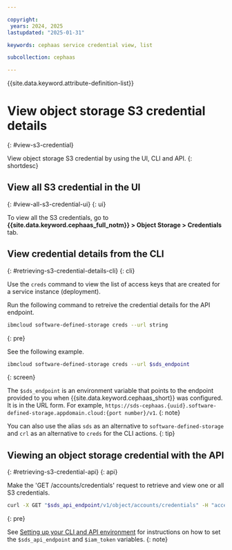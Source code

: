 ```yaml
---

copyright:
 years: 2024, 2025
lastupdated: "2025-01-31"

keywords: cephaas service credential view, list

subcollection: cephaas

---
```


{{site.data.keyword.attribute-definition-list}}

# View object storage S3 credential details
{: #view-s3-credential}

View object storage S3 credential by using the UI, CLI and API.
{: shortdesc}


## View all S3 credential in the UI
{: #view-all-s3-credential-ui}
{: ui}

To view all the S3 credentials, go to **{{site.data.keyword.cephaas_full_notm}} > Object Storage > Credentials** tab.



## View credential details from the CLI
{: #retrieving-s3-credential-details-cli}
{: cli}

Use the `creds` command to view the list of access keys that are created for a service instance (deployment).

Run the following command to retreive the credential details for the API endpoint.


```sh
ibmcloud software-defined-storage creds --url string
```
{: pre}

See the following example.

```bash
ibmcloud software-defined-storage creds --url $sds_endpoint
```
{: screen}

The `$sds_endpoint` is an environment variable that points to the endpoint provided to you when {{site.data.keyword.cephaas_short}} was configured. It is in the URL form. For example, `https://sds-cephaas.{uuid}.software-defined-storage.appdomain.cloud:{port number}/v1`.
{: note}

You can also use the alias `sds` as an alternative to `software-defined-storage` and `crl` as an alternative to `creds` for the CLI actions.
{: tip}

## Viewing an object storage credential with the API
{: #retrieving-s3-credential-api}
{: api}

Make the 'GET /accounts/credentials' request to retrieve and view one or all S3 credentials.

```sh
curl -X GET "$sds_api_endpoint/v1/object/accounts/credentials" -H "accept: application/json" -H "Authorization: $iam_token" -H "IBM-API-Version: 2025-01-30"
```
{: pre}

See [Setting up your CLI and API environment](docs/cephaas?topic=cephaas-set-up-environment&interface=api) for instructions on how to set the `$sds_api_endpoint` and `$iam_token` variables.
{: note}
